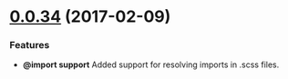 <a name="0.0.35"></a>
# [0.0.34](https://github.com/angular/angular-cli/compare/v1.0.0-beta.28...v1.0.0-beta.30) (2017-02-09)


### Features

* **@import support** Added support for resolving imports in .scss files.
